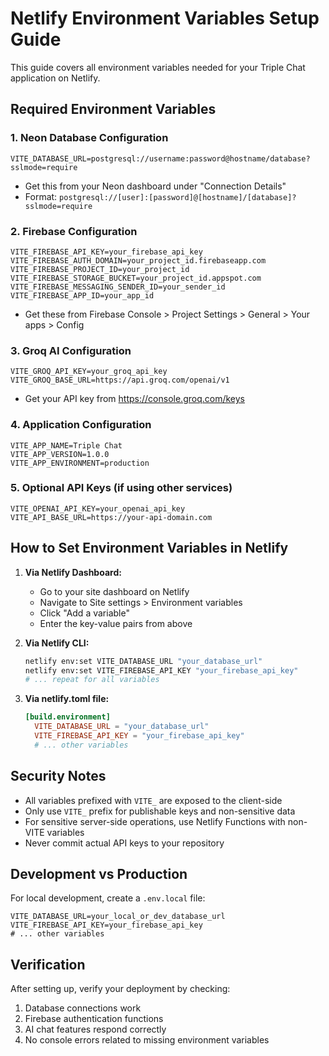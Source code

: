 
# Netlify Environment Variables Setup Guide

This guide covers all environment variables needed for your Triple Chat application on Netlify.

## Required Environment Variables

### 1. Neon Database Configuration
```
VITE_DATABASE_URL=postgresql://username:password@hostname/database?sslmode=require
```
- Get this from your Neon dashboard under "Connection Details"
- Format: `postgresql://[user]:[password]@[hostname]/[database]?sslmode=require`

### 2. Firebase Configuration
```
VITE_FIREBASE_API_KEY=your_firebase_api_key
VITE_FIREBASE_AUTH_DOMAIN=your_project_id.firebaseapp.com
VITE_FIREBASE_PROJECT_ID=your_project_id
VITE_FIREBASE_STORAGE_BUCKET=your_project_id.appspot.com
VITE_FIREBASE_MESSAGING_SENDER_ID=your_sender_id
VITE_FIREBASE_APP_ID=your_app_id
```
- Get these from Firebase Console > Project Settings > General > Your apps > Config

### 3. Groq AI Configuration
```
VITE_GROQ_API_KEY=your_groq_api_key
VITE_GROQ_BASE_URL=https://api.groq.com/openai/v1
```
- Get your API key from https://console.groq.com/keys

### 4. Application Configuration
```
VITE_APP_NAME=Triple Chat
VITE_APP_VERSION=1.0.0
VITE_APP_ENVIRONMENT=production
```

### 5. Optional API Keys (if using other services)
```
VITE_OPENAI_API_KEY=your_openai_api_key
VITE_API_BASE_URL=https://your-api-domain.com
```

## How to Set Environment Variables in Netlify

1. **Via Netlify Dashboard:**
   - Go to your site dashboard on Netlify
   - Navigate to Site settings > Environment variables
   - Click "Add a variable"
   - Enter the key-value pairs from above

2. **Via Netlify CLI:**
   ```bash
   netlify env:set VITE_DATABASE_URL "your_database_url"
   netlify env:set VITE_FIREBASE_API_KEY "your_firebase_api_key"
   # ... repeat for all variables
   ```

3. **Via netlify.toml file:**
   ```toml
   [build.environment]
     VITE_DATABASE_URL = "your_database_url"
     VITE_FIREBASE_API_KEY = "your_firebase_api_key"
     # ... other variables
   ```

## Security Notes

- All variables prefixed with `VITE_` are exposed to the client-side
- Only use `VITE_` prefix for publishable keys and non-sensitive data
- For sensitive server-side operations, use Netlify Functions with non-VITE variables
- Never commit actual API keys to your repository

## Development vs Production

For local development, create a `.env.local` file:
```
VITE_DATABASE_URL=your_local_or_dev_database_url
VITE_FIREBASE_API_KEY=your_firebase_api_key
# ... other variables
```

## Verification

After setting up, verify your deployment by checking:
1. Database connections work
2. Firebase authentication functions
3. AI chat features respond correctly
4. No console errors related to missing environment variables
